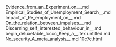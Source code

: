 Evidence_from_an_Experiment_on__.md
Empirical_Studies_of_Unemployment_Search__.md
Impact_of_Re_employment_on__.md
On_the_relation_between_impulses__.md
Discerning_self_interested_behaviour_in__.md
begin_deluxetable_lcccc_Keep_a__.tex
untitled.md
No_security_A_meta_analysis__.md
10c7c.html
